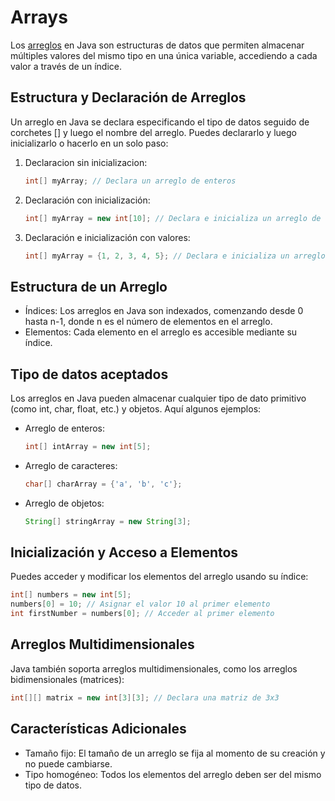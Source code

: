 # Arrays
Los [arreglos](https://www.javatpoint.com/data-structure-array) en Java son estructuras de datos que permiten almacenar múltiples valores del mismo tipo en una única variable, accediendo a cada valor a través de un índice.

## Estructura y Declaración de Arreglos
Un arreglo en Java se declara especificando el tipo de datos seguido de corchetes [] y luego el nombre del arreglo. Puedes declararlo y luego inicializarlo o hacerlo en un solo paso:
1. Declaracion sin inicializacion:
    ```java
    int[] myArray; // Declara un arreglo de enteros
    ```
2. Declaración con inicialización:
    ```java
    int[] myArray = new int[10]; // Declara e inicializa un arreglo de 10 enteros
    ```
3. Declaración e inicialización con valores:
    ```java
    int[] myArray = {1, 2, 3, 4, 5}; // Declara e inicializa un arreglo con valores específicos
    ```

## Estructura de un Arreglo
- Índices: Los arreglos en Java son indexados, comenzando desde 0 hasta n-1, donde n es el número de elementos en el arreglo.
- Elementos: Cada elemento en el arreglo es accesible mediante su índice.

## Tipo de datos aceptados
Los arreglos en Java pueden almacenar cualquier tipo de dato primitivo (como int, char, float, etc.) y objetos. Aquí algunos ejemplos:
- Arreglo de enteros:
    ```java
    int[] intArray = new int[5];
    ```
- Arreglo de caracteres:
    ```java
    char[] charArray = {'a', 'b', 'c'};
    ```
- Arreglo de objetos:
    ```java
    String[] stringArray = new String[3];
    ```

## Inicialización y Acceso a Elementos

Puedes acceder y modificar los elementos del arreglo usando su índice:
```java
int[] numbers = new int[5];
numbers[0] = 10; // Asignar el valor 10 al primer elemento
int firstNumber = numbers[0]; // Acceder al primer elemento
```

## Arreglos Multidimensionales
Java también soporta arreglos multidimensionales, como los arreglos bidimensionales (matrices):
```java
int[][] matrix = new int[3][3]; // Declara una matriz de 3x3
```

## Características Adicionales
- Tamaño fijo: El tamaño de un arreglo se fija al momento de su creación y no puede cambiarse.
- Tipo homogéneo: Todos los elementos del arreglo deben ser del mismo tipo de datos.